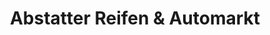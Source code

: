 ---
title: "Abstatter Reifen & Automarkt"
url: /abstatt/abstatter-reifen-und-automarkt/
shop: Autowerkstatt
---